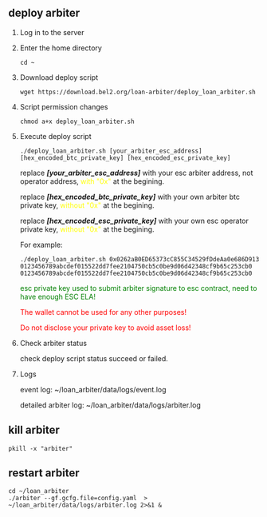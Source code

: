 ## deploy arbiter

1. Log in to the server

2. Enter the home directory
   ```shell
   cd ~
   ```

3. Download deploy script
   ```shell
   wget https://download.bel2.org/loan-arbiter/deploy_loan_arbiter.sh
   ```

4. Script permission changes
   ```shell
   chmod a+x deploy_loan_arbiter.sh
   ```

5. Execute deploy script
   ```shell
   ./deploy_loan_arbiter.sh [your_arbiter_esc_address] [hex_encoded_btc_private_key] [hex_encoded_esc_private_key]
   ```
   replace  ***[your_arbiter_esc_address]*** with your esc arbiter address, not operator address, <span style="color: yellow;">with "0x"</span> at the begining.

   replace  ***[hex_encoded_btc_private_key]*** with your own arbiter btc private key, <span style="color: yellow;">without "0x"</span> at the begining.

   replace  ***[hex_encoded_esc_private_key]*** with your own esc operator private key, <span style="color: yellow;">without "0x"</span> at the begining. 

   For example:
   ```shell
   ./deploy_loan_arbiter.sh 0x0262aB0ED65373cC855C34529fDdeAa0e686D913 0123456789abcdef015522dd7fee2104750cb5c0be9d06d42348cf9b65c253cb0 0123456789abcdef015522dd7fee2104750cb5c0be9d06d42348cf9b65c253cb0
   ```

   <span style="color: green;">esc private key used to submit arbiter signature to esc contract, need to have enough ESC ELA!</span>

   <span style="color: red;">The wallet cannot be used for any other purposes!</span>

   <span style="color: red;">Do not disclose your private key to avoid asset loss!</span>

6. Check arbiter status 

   check deploy script status succeed or failed.

7. Logs

   event log: ~/loan_arbiter/data/logs/event.log

   detailed arbiter log: ~/loan_arbiter/data/logs/arbiter.log

## kill arbiter

   ```shell
   pkill -x "arbiter"
   ```

## restart arbiter

   ```shell
   cd ~/loan_arbiter
   ./arbiter --gf.gcfg.file=config.yaml  > ~/loan_arbiter/data/logs/arbiter.log 2>&1 &
   ```
